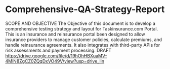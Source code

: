 # Comprehensive-QA-Strategy-Report
SCOPE AND OBJECTIVE
The Objective of this document is to develop a comprehensive testing  strategy and layout  for Taskinsurance.com Portal. This is an insurance and reinsurance portal been designed to allow insurance providers to manage customer policies, calculate premiums, and handle reinsurance agreements. It also integrates with third-party APIs for risk assessments and payment processing.
DRAFT
https://drive.google.com/file/d/19hOhHBXuaMV-4MiN8ZgCZ0ZQqDxVO49V/view?usp=drive_lin
